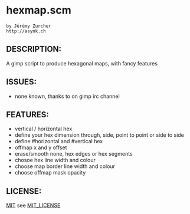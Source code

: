 # hexmap.scm
    by Jérémy Zurcher
    http://asynk.ch

## DESCRIPTION:

A gimp script to produce hexagonal maps, with fancy features

## ISSUES:

* none known, thanks to <schumaml> on gimp irc channel

## FEATURES:

* vertical / horizontal hex
* define your hex dimension through, side, point to point or side to side
* define #horizontal and #vertical hex
* offmap x and y offset
* erase/smooth none, hex edges or hex segments
* chosoe hex line width and colour
* choose map border line width and colour
* choose offmap mask opacity

## LICENSE:

[MIT](http://www.opensource.org/licenses/MIT) see [MIT_LICENSE](https://github.com/jeremyz/hexmap/blob/master/LICENSE)
